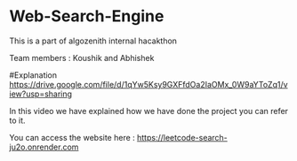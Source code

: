 # Web-Search-Engine
This is a part of algozenith internal hacakthon

Team members : Koushik and Abhishek


#Explanation
https://drive.google.com/file/d/1qYw5Ksy9GXFfdOa2IaOMx_0W9aYToZq1/view?usp=sharing

In this video we have explained how we have done the project you can refer to it.

You can access the website here : https://leetcode-search-ju2o.onrender.com

